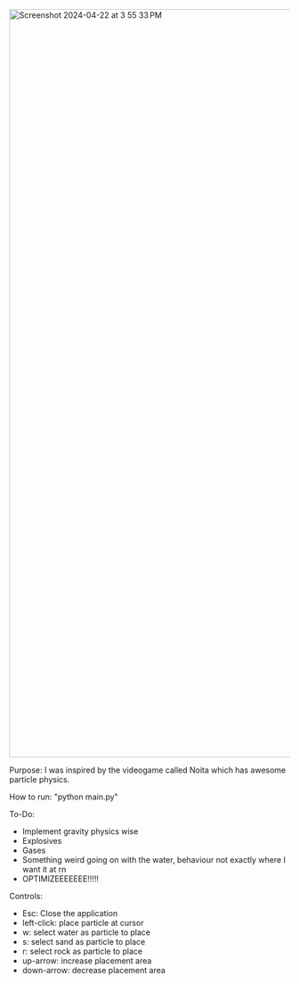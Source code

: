 <img width="1342" alt="Screenshot 2024-04-22 at 3 55 33 PM" src="https://github.com/trumanyardley/ParticleSim/assets/19740076/53d9706c-fc68-4f28-89ce-69ecd29ec8a6">

Purpose: I was inspired by the videogame called Noita which has awesome particle physics.

How to run: "python main.py"

To-Do:
  - Implement gravity physics wise
  - Explosives
  - Gases
  - Something weird going on with the water, behaviour not exactly where I want it at rn
  - OPTIMIZEEEEEEE!!!!!

Controls:
  - Esc: Close the application
  - left-click: place particle at cursor
  - w: select water as particle to place
  - s: select sand as particle to place
  - r: select rock as particle to place
  - up-arrow: increase placement area
  - down-arrow: decrease placement area
